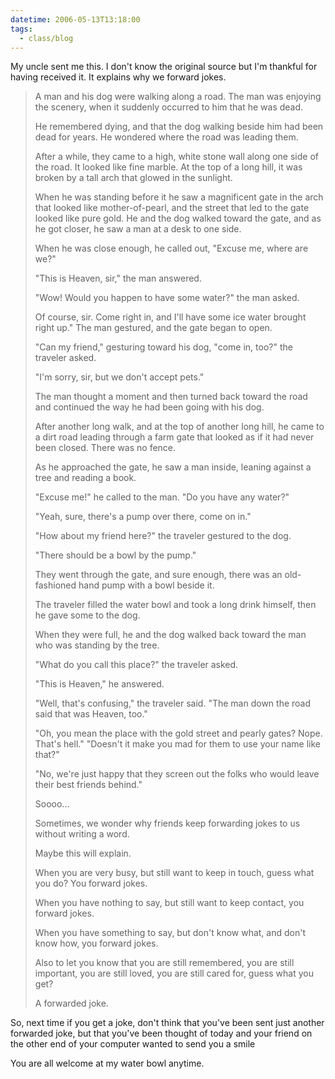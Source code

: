 ```yaml
---
datetime: 2006-05-13T13:18:00
tags:
  - class/blog
---
```


My uncle sent me this. I don't know the original source but I'm thankful for having received it. It explains why we forward jokes.

> A man and his dog were walking along a road. The man was enjoying the scenery, when it suddenly occurred to him that he was dead.
> 
> He remembered dying, and that the dog walking beside him had been dead for years. He wondered where the road was leading them.
> 
> After a while, they came to a high, white stone wall along one side of the road. It looked like fine marble. At the top of a long hill, it was broken by a tall arch that glowed in the sunlight.
> 
> When he was standing before it he saw a magnificent gate in the arch that looked like mother-of-pearl, and the street that led to the gate looked like pure gold. He and the dog walked toward the gate, and as he got closer, he saw a man at a desk to one side.
> 
> When he was close enough, he called out, "Excuse me, where are we?"
> 
> "This is Heaven, sir," the man answered.
> 
> "Wow! Would you happen to have some water?" the man asked.
> 
> Of course, sir. Come right in, and I'll have some ice water brought right up."
> The man gestured, and the gate began to open.
> 
> "Can my friend," gesturing toward his dog, "come in, too?" the traveler asked.
> 
> "I'm sorry, sir, but we don't accept pets."
> 
> The man thought a moment and then turned back toward the road and continued the way he had been going with his dog.
> 
> After another long walk, and at the top of another long hill, he came to a dirt road leading through a farm gate that looked as if it had never been closed. There was no fence.
> 
> As he approached the gate, he saw a man inside, leaning against a tree and reading a book.
> 
> "Excuse me!" he called to the man. "Do you have any water?"
> 
> "Yeah, sure, there's a pump over there, come on in."
> 
> "How about my friend here?" the traveler gestured to the dog.
> 
> "There should be a bowl by the pump."
> 
> They went through the gate, and sure enough, there was an old-fashioned hand pump with a bowl beside it.
> 
> The traveler filled the water bowl and took a long drink himself, then he gave some to the dog.
> 
> When they were full, he and the dog walked back toward the man who was standing by the tree.
> 
> "What do you call this place?" the traveler asked. 
> 
> "This is Heaven," he answered.
> 
> "Well, that's confusing," the traveler said. "The man down the road said that was Heaven, too."
> 
> "Oh, you mean the place with the gold street and pearly gates? Nope. That's hell." "Doesn't it make you mad for them to use your name like that?"
> 
> "No, we're just happy that they screen out the folks who would leave their best friends behind."
> 
> Soooo...
> 
> Sometimes, we wonder why friends keep forwarding jokes to us without writing a word.
> 
> Maybe this will explain.
> 
> When you are very busy, but still want to keep in touch, guess what you do? You forward jokes.
> 
> When you have nothing to say, but still want to keep contact, you forward jokes.
> 
> When you have something to say, but don't know what, and don't know how, you forward jokes.
> 
> Also to let you know that you are still remembered, you are still important, 
> you are still loved, you are still cared for, guess what you get?
> 
> A forwarded joke.

So, next time if you get a joke, don't think that you've been sent just another forwarded joke, but that you've been thought of today and your friend on the other end of your computer wanted to send you a smile

You are all welcome at my water bowl anytime.

